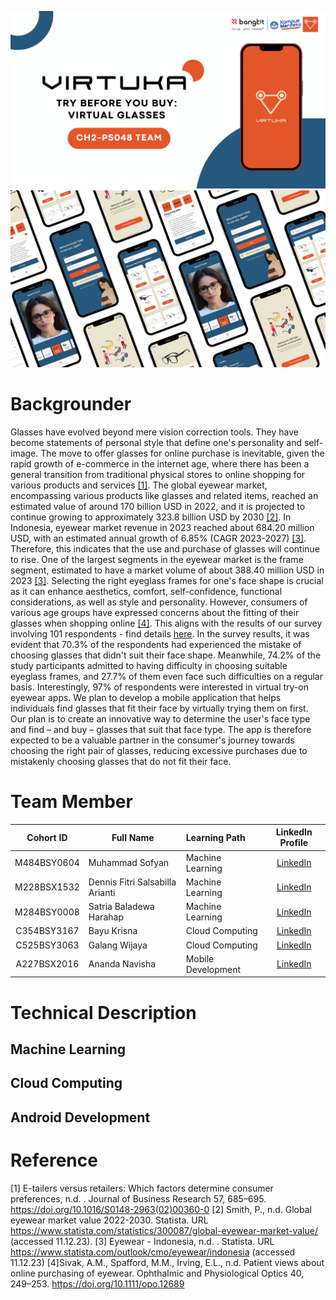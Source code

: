 ![alt text](https://github.com/VIRTUKA-BangkitAcademy/.github/blob/main/profile/CH2-PS048%20TEAM.png?raw=true)
![alt text](https://github.com/VIRTUKA-BangkitAcademy/.github/blob/main/profile/CH2-PS048%20TEAM%20(1).png?raw=true)

# Backgrounder
Glasses have evolved beyond mere vision correction tools. They have become statements of personal style that define one's personality and self-image. The move to offer glasses for online purchase is inevitable, given the rapid growth of e-commerce in the internet age, where there has been a general transition from traditional physical stores to online shopping for various products and services [[1]](https://www.sciencedirect.com/science/article/abs/pii/S0148296302003600?via%3Dihub). The global eyewear market, encompassing various products like glasses and related items, reached an estimated value of around 170 billion USD in 2022, and it is projected to continue growing to approximately 323.8 billion USD by 2030 [[2]](https://www.statista.com/statistics/300087/global-eyewear-market-value/). In Indonesia, eyewear market revenue in 2023 reached about 684.20 million USD, with an estimated annual growth of 6.85% (CAGR 2023-2027) [[3]](https://www.statista.com/outlook/cmo/eyewear/indonesia). Therefore, this indicates that the use and purchase of glasses will continue to rise. One of the largest segments in the eyewear market is the frame segment, estimated to have a market volume of about 388.40 million USD in 2023 [[3]](https://www.statista.com/outlook/cmo/eyewear/indonesia). Selecting the right eyeglass frames for one's face shape is crucial as it can enhance aesthetics, comfort, self-confidence, functional considerations, as well as style and personality. However, consumers of various age groups have expressed concerns about the fitting of their glasses when shopping online [[4]](https://onlinelibrary.wiley.com/doi/10.1111/opo.12689). This aligns with the results of our survey involving 101 respondents - find details [here](https://public.tableau.com/app/profile/iamsofyann/viz/VirtuakuSurveyResults/Story1). In the survey results, it was evident that 70.3% of the respondents had experienced the mistake of choosing glasses that didn't suit their face shape. Meanwhile, 74.2% of the study participants admitted to having difficulty in choosing suitable eyeglass frames, and 27.7% of them even face such difficulties on a regular basis. Interestingly, 97% of respondents were interested in virtual try-on eyewear apps. We plan to develop a mobile application that helps individuals find glasses that fit their face by virtually trying them on first. Our plan is to create an innovative way to determine the user's face type and find – and buy – glasses that suit that face type. The app is therefore expected to be a valuable partner in the consumer's journey towards choosing the right pair of glasses, reducing excessive purchases due to mistakenly choosing glasses that do not fit their face.
# Team Member 
|Cohort ID |        Full Name         |          Learning Path       | LinkedIn Profile | 
|:----------------:|------------------------|:----------------------------|:-------------------------------------------------------------:|
| M484BSY0604      | Muhammad Sofyan | Machine Learning | [LinkedIn](https://www.linkedin.com/in/iamsofyann/)|
| M228BSX1532      | Dennis Fitri Salsabilla Arianti | Machine Learning  | [LinkedIn](https://www.linkedin.com/in/dennis-fitri-salsabilla-arianti/)|
| M284BSY0008       | Satria Baladewa Harahap | Machine Learning  | [LinkedIn](https://www.linkedin.com/in/sbharahap/)|
| C354BSY3167      | Bayu Krisna | Cloud Computing | [LinkedIn](https://www.linkedin.com/in/bayu-krisna-a38a10229/)       |
| C525BSY3063      | Galang Wijaya | Cloud Computing | [LinkedIn](https://www.linkedin.com/in/galang-wijaya/)|
| A227BSX2016      | Ananda Navisha | Mobile Development | [LinkedIn](https://www.linkedin.com/in/anandanavisha/)|
# Technical Description
## Machine Learning

## Cloud Computing

## Android Development

# Reference
[1] E-tailers versus retailers: Which factors determine consumer preferences, n.d. . Journal of Business Research 57, 685–695. https://doi.org/10.1016/S0148-2963(02)00360-0
[2] Smith, P., n.d. Global eyewear market value 2022-2030. Statista. URL https://www.statista.com/statistics/300087/global-eyewear-market-value/ (accessed 11.12.23).
[3] Eyewear - Indonesia, n.d. . Statista. URL https://www.statista.com/outlook/cmo/eyewear/indonesia (accessed 11.12.23)
[4]Sivak, A.M., Spafford, M.M., Irving, E.L., n.d. Patient views about online purchasing of eyewear. Ophthalmic and Physiological Optics 40, 249–253. https://doi.org/10.1111/opo.12689
